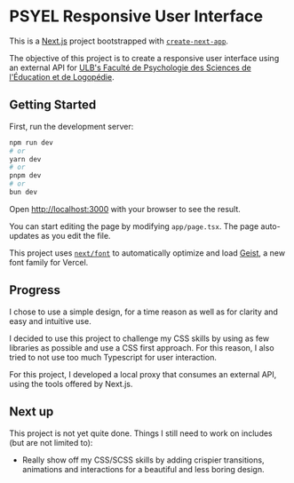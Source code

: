 # PSYEL Responsive User Interface

This is a [Next.js](https://nextjs.org) project bootstrapped with [`create-next-app`](https://nextjs.org/docs/app/api-reference/cli/create-next-app).

The objective of this project is to create a responsive user interface using an external API for [ULB's Faculté de Psychologie des Sciences de l'Éducation et de Logopédie](https://psycho.ulb.be/).

## Getting Started

First, run the development server:

```bash
npm run dev
# or
yarn dev
# or
pnpm dev
# or
bun dev
```

Open [http://localhost:3000](http://localhost:3000) with your browser to see the result.

You can start editing the page by modifying `app/page.tsx`. The page auto-updates as you edit the file.

This project uses [`next/font`](https://nextjs.org/docs/app/building-your-application/optimizing/fonts) to automatically optimize and load [Geist](https://vercel.com/font), a new font family for Vercel.

## Progress

I chose to use a simple design, for a time reason as well as for clarity and easy and intuitive use.

I decided to use this project to challenge my CSS skills by using as few libraries as possible and use a CSS first approach. For this reason, I also tried to not use too much Typescript for user interaction.

For this project, I developed a local proxy that consumes an external API, using the tools offered by Next.js.

## Next up

This project is not yet quite done. Things I still need to work on includes (but are not limited to):

- Really show off my CSS/SCSS skills by adding crispier transitions, animations and interactions for a beautiful and less boring design.
